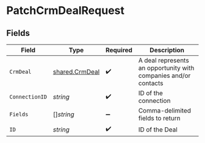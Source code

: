 # PatchCrmDealRequest


## Fields

| Field                                                           | Type                                                            | Required                                                        | Description                                                     |
| --------------------------------------------------------------- | --------------------------------------------------------------- | --------------------------------------------------------------- | --------------------------------------------------------------- |
| `CrmDeal`                                                       | [shared.CrmDeal](../../../pkg/models/shared/crmdeal.md)         | :heavy_check_mark:                                              | A deal represents an opportunity with companies and/or contacts |
| `ConnectionID`                                                  | *string*                                                        | :heavy_check_mark:                                              | ID of the connection                                            |
| `Fields`                                                        | []*string*                                                      | :heavy_minus_sign:                                              | Comma-delimited fields to return                                |
| `ID`                                                            | *string*                                                        | :heavy_check_mark:                                              | ID of the Deal                                                  |
